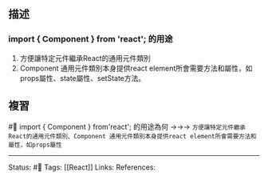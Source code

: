 ## 描述


### import { Component } from 'react'; 的用途

1. 方便讓特定元件繼承React的通用元件類別
2. Component 通用元件類別本身提供react element所會需要方法和屬性，如props屬性、state屬性、setState方法。



## 複習

#🧠 import \{ Component \} from\'react\'; 的用途為何 ->->-> `方便讓特定元件繼承React的通用元件類別、Component 通用元件類別本身提供react element所會需要方法和屬性，如props屬性`
<!--SR:!2022-11-18,28,250-->




---
Status: #🌱 
Tags:
[[React]]
Links:
References: